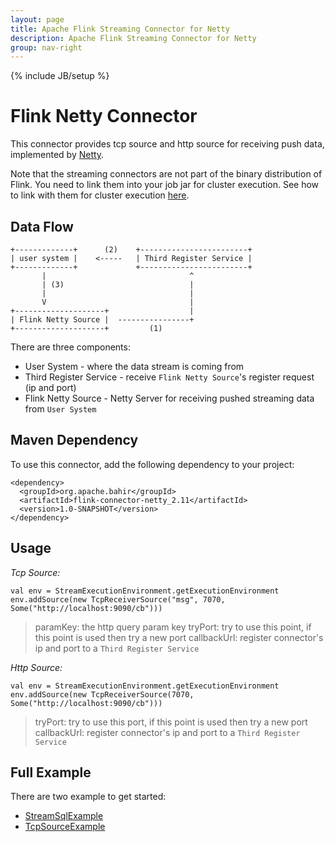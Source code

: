 ```yaml
---
layout: page
title: Apache Flink Streaming Connector for Netty
description: Apache Flink Streaming Connector for Netty
group: nav-right
---
```

<!--
{% comment %}
Licensed to the Apache Software Foundation (ASF) under one or more
contributor license agreements.  See the NOTICE file distributed with
this work for additional information regarding copyright ownership.
The ASF licenses this file to you under the Apache License, Version 2.0
(the "License"); you may not use this file except in compliance with
the License.  You may obtain a copy of the License at

http://www.apache.org/licenses/LICENSE-2.0

Unless required by applicable law or agreed to in writing, software
distributed under the License is distributed on an "AS IS" BASIS,
WITHOUT WARRANTIES OR CONDITIONS OF ANY KIND, either express or implied.
See the License for the specific language governing permissions and
limitations under the License.
{% endcomment %}
-->

{% include JB/setup %}

# Flink Netty Connector

This connector provides tcp source and http source for receiving push data, implemented by [Netty](http://netty.io). 

Note that the streaming connectors are not part of the binary distribution of Flink. You need to link them into your job jar for cluster execution.
See how to link with them for cluster execution [here](https://ci.apache.org/projects/flink/flink-docs-release-1.2/dev/linking.html).

## Data Flow

```
+-------------+      (2)    +------------------------+
| user system |    <-----   | Third Register Service |           
+-------------+             +------------------------+
       |                                ^
       | (3)                            |
       |                                |
       V                                |
+--------------------+                  |
| Flink Netty Source |  ----------------+
+--------------------+         (1)
```

There are three components:

*   User System - where the data stream is coming from
*   Third Register Service - receive `Flink Netty Source`'s register request (ip and port)
*   Flink Netty Source - Netty Server for receiving pushed streaming data from `User System`


## Maven Dependency
To use this connector, add the following dependency to your project:

```
<dependency>
  <groupId>org.apache.bahir</groupId>
  <artifactId>flink-connector-netty_2.11</artifactId>
  <version>1.0-SNAPSHOT</version>
</dependency>
```

## Usage

*Tcp Source:*

```
val env = StreamExecutionEnvironment.getExecutionEnvironment
env.addSource(new TcpReceiverSource("msg", 7070, Some("http://localhost:9090/cb")))
```
>paramKey:  the http query param key
>tryPort:   try to use this point, if this point is used then try a new port
>callbackUrl:   register connector's ip and port to a `Third Register Service`

*Http Source:*

```
val env = StreamExecutionEnvironment.getExecutionEnvironment
env.addSource(new TcpReceiverSource(7070, Some("http://localhost:9090/cb")))
```
>tryPort:   try to use this port, if this point is used then try a new port
>callbackUrl:   register connector's ip and port to a `Third Register Service`

## Full Example 

There are two example to get started:

*   [StreamSqlExample](https://github.com/apache/bahir-flink/blob/master/flink-connector-netty/src/test/scala/org/apache/flink/streaming/connectors/netty/example/StreamSqlExample.scala)
*   [TcpSourceExample](https://github.com/apache/bahir-flink/blob/master/flink-connector-netty/src/test/scala/org/apache/flink/streaming/connectors/netty/example/TcpSourceExample.scala)

